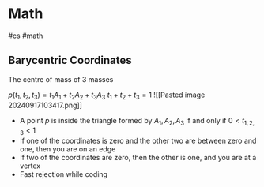 # Math
#cs #math 


## Barycentric Coordinates

The centre of mass of 3 masses

$p(t_1,t_2,t_3) = t_1A_1 + t_2A_2 + t_3A_3$
$t_1+t_2+t_3 = 1$
![[Pasted image 20240917103417.png]]

- A point $p$ is inside the triangle formed by $A_1,A_2,A_3$ if and only if $0 < t_{1,2,3} < 1$
- If one of the coordinates is zero and the other two are between zero and one, then you are on an edge
- If two of the coordinates are zero, then the other is one, and you are at a vertex
- Fast rejection while coding


